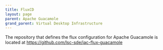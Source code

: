 ```yaml
---
title: FluxCD
layout: page
parent: Apache Guacamole
grand_parent: Virtual Desktop Infrastructure
---
```


The repository that defines the flux configuration for Apache Guacamole is located at https://github.com/lsc-sde/iac-flux-guacamole

